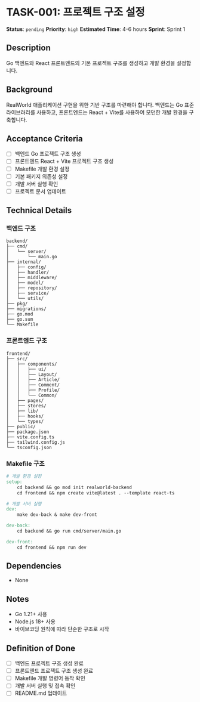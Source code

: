 # TASK-001: 프로젝트 구조 설정

**Status**: `pending`
**Priority**: `high`
**Estimated Time**: 4-6 hours
**Sprint**: Sprint 1

## Description
Go 백엔드와 React 프론트엔드의 기본 프로젝트 구조를 생성하고 개발 환경을 설정합니다.

## Background
RealWorld 애플리케이션 구현을 위한 기반 구조를 마련해야 합니다. 백엔드는 Go 표준 라이브러리를 사용하고, 프론트엔드는 React + Vite를 사용하여 모던한 개발 환경을 구축합니다.

## Acceptance Criteria
- [ ] 백엔드 Go 프로젝트 구조 생성
- [ ] 프론트엔드 React + Vite 프로젝트 구조 생성
- [ ] Makefile 개발 환경 설정
- [ ] 기본 패키지 의존성 설정
- [ ] 개발 서버 실행 확인
- [ ] 프로젝트 문서 업데이트

## Technical Details

### 백엔드 구조
```
backend/
├── cmd/
│   └── server/
│       └── main.go
├── internal/
│   ├── config/
│   ├── handler/
│   ├── middleware/
│   ├── model/
│   ├── repository/
│   ├── service/
│   └── utils/
├── pkg/
├── migrations/
├── go.mod
├── go.sum
└── Makefile
```

### 프론트엔드 구조
```
frontend/
├── src/
│   ├── components/
│   │   ├── ui/
│   │   ├── Layout/
│   │   ├── Article/
│   │   ├── Comment/
│   │   ├── Profile/
│   │   └── Common/
│   ├── pages/
│   ├── stores/
│   ├── lib/
│   ├── hooks/
│   └── types/
├── public/
├── package.json
├── vite.config.ts
├── tailwind.config.js
└── tsconfig.json
```

### Makefile 구조
```makefile
# 개발 환경 설정
setup:
	cd backend && go mod init realworld-backend
	cd frontend && npm create vite@latest . --template react-ts

# 개발 서버 실행
dev:
	make dev-back & make dev-front

dev-back:
	cd backend && go run cmd/server/main.go

dev-front:
	cd frontend && npm run dev
```

## Dependencies
- None

## Notes
- Go 1.21+ 사용
- Node.js 18+ 사용
- 바이브코딩 원칙에 따라 단순한 구조로 시작

## Definition of Done
- [ ] 백엔드 프로젝트 구조 생성 완료
- [ ] 프론트엔드 프로젝트 구조 생성 완료
- [ ] Makefile 개발 명령어 동작 확인
- [ ] 개발 서버 실행 및 접속 확인
- [ ] README.md 업데이트